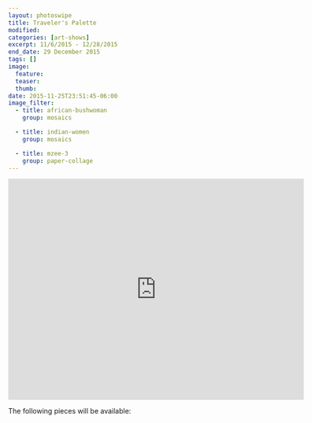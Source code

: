 ```yaml
---
layout: photoswipe
title: Traveler's Palette
modified:
categories: [art-shows]
excerpt: 11/6/2015 - 12/28/2015
end_date: 29 December 2015
tags: []
image:
  feature:
  teaser:
  thumb:
date: 2015-11-25T23:51:45-06:00
image_filter:
  - title: african-bushwoman
    group: mosaics

  - title: indian-women
    group: mosaics

  - title: mzee-3
    group: paper-collage
---
```


<iframe src="https://www.google.com/maps/embed?pb=!1m18!1m12!1m3!1d49764.31689755097!2d-90.63921040152216!3d38.78044873531981!2m3!1f0!2f0!3f0!3m2!1i1024!2i768!4f13.1!3m3!1m2!1s0x40771f0a36d5dfe1%3A0x28608bc3ae208c8d!2sSt+Peters+Community+%26+Arts+Center!5e0!3m2!1sen!2sus!4v1448517926694" width="600" height="450" frameborder="0" style="border:0" allowfullscreen></iframe>

The following pieces will be available:
